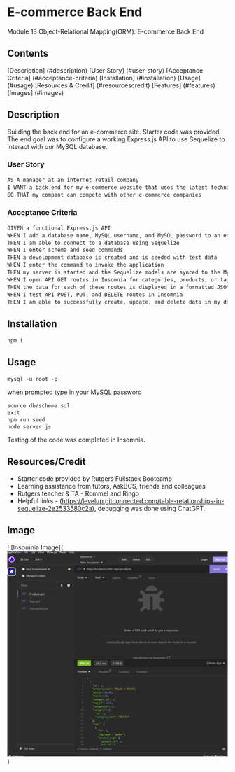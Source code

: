 # E-commerce Back End 
Module 13 Object-Relational Mapping(ORM): E-commerce Back End

## Contents
[Description] (#description)
[User Story] (#user-story)
[Acceptance Criteria] (#acceptance-criteria)
[Installation] (#installation)
[Usage] (#usage)
[Resources & Credit] (#resourcescredit)
[Features] (#features)
[Images] (#images)

## Description
Building the back end for an e-commerce site. Starter code was provided. The end goal was to configure a working Express.js API to use Sequelize to interact with our MySQL database.

### User Story
```md
AS A manager at an internet retail company
I WANT a back end for my e-commerce website that uses the latest technologies
SO THAT my compant can compete with other e-commerce companies
```

### Acceptance Criteria
```md
GIVEN a functional Express.js API
WHEN I add a database name, MySQL username, and MySQL password to an environment variable file
THEN I am able to connect to a database using Sequelize
WHEN I enter schema and seed commands
THEN a development database is created and is seeded with test data
WHEN I enter the command to invoke the application
THEN my server is started and the Sequelize models are synced to the MySQL database
WHEN I open API GET routes in Insomnia for categories, products, or tags
THEN the data for each of these routes is displayed in a formatted JSON
WHEN I test API POST, PUT, and DELETE routes in Insomnia
THEN I am able to successfully create, update, and delete data in my database
```

## Installation
```
npm i
```

## Usage
```
mysql -u root -p
```
when prompted type in your MySQL password
```
source db/schema.sql
exit
npm run seed
node server.js
```

Testing of the code was completed in Insomnia.

## Resources/Credit
* Starter code provided by Rutgers Fullstack Bootcamp
* Learning assistance from tutors, AskBCS, friends and colleagues
* Rutgers teacher & TA - Rommel and Ringo
* Helpful links - (https://levelup.gitconnected.com/table-relationships-in-sequelize-2e2533580c2a), debugging was done using ChatGPT.

## Image
! [Insomnia Image](![Screen shot](image.png))